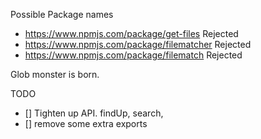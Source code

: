 Possible Package names

- https://www.npmjs.com/package/get-files Rejected
- https://www.npmjs.com/package/filematcher Rejected
- https://www.npmjs.com/package/filematch Rejected

Glob monster is born.

TODO

- [] Tighten up API. findUp, search,
- [] remove some extra exports
